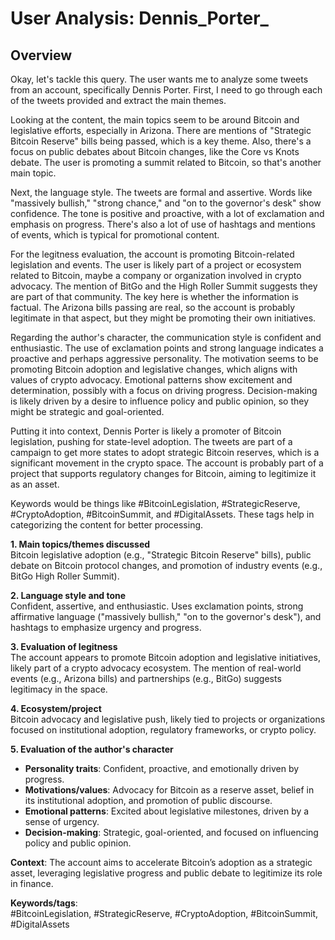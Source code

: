 # User Analysis: Dennis_Porter_

## Overview

<think>
Okay, let's tackle this query. The user wants me to analyze some tweets from an account, specifically Dennis Porter. First, I need to go through each of the tweets provided and extract the main themes.

Looking at the content, the main topics seem to be around Bitcoin and legislative efforts, especially in Arizona. There are mentions of "Strategic Bitcoin Reserve" bills being passed, which is a key theme. Also, there's a focus on public debates about Bitcoin changes, like the Core vs Knots debate. The user is promoting a summit related to Bitcoin, so that's another main topic.

Next, the language style. The tweets are formal and assertive. Words like "massively bullish," "strong chance," and "on to the governor's desk" show confidence. The tone is positive and proactive, with a lot of exclamation and emphasis on progress. There's also a lot of use of hashtags and mentions of events, which is typical for promotional content.

For the legitness evaluation, the account is promoting Bitcoin-related legislation and events. The user is likely part of a project or ecosystem related to Bitcoin, maybe a company or organization involved in crypto advocacy. The mention of BitGo and the High Roller Summit suggests they are part of that community. The key here is whether the information is factual. The Arizona bills passing are real, so the account is probably legitimate in that aspect, but they might be promoting their own initiatives.

Regarding the author's character, the communication style is confident and enthusiastic. The use of exclamation points and strong language indicates a proactive and perhaps aggressive personality. The motivation seems to be promoting Bitcoin adoption and legislative changes, which aligns with values of crypto advocacy. Emotional patterns show excitement and determination, possibly with a focus on driving progress. Decision-making is likely driven by a desire to influence policy and public opinion, so they might be strategic and goal-oriented.

Putting it into context, Dennis Porter is likely a promoter of Bitcoin legislation, pushing for state-level adoption. The tweets are part of a campaign to get more states to adopt strategic Bitcoin reserves, which is a significant movement in the crypto space. The account is probably part of a project that supports regulatory changes for Bitcoin, aiming to legitimize it as an asset.

Keywords would be things like #BitcoinLegislation, #StrategicReserve, #CryptoAdoption, #BitcoinSummit, and #DigitalAssets. These tags help in categorizing the content for better processing.
</think>

**1. Main topics/themes discussed**  
Bitcoin legislative adoption (e.g., "Strategic Bitcoin Reserve" bills), public debate on Bitcoin protocol changes, and promotion of industry events (e.g., BitGo High Roller Summit).  

**2. Language style and tone**  
Confident, assertive, and enthusiastic. Uses exclamation points, strong affirmative language ("massively bullish," "on to the governor's desk"), and hashtags to emphasize urgency and progress.  

**3. Evaluation of legitness**  
The account appears to promote Bitcoin adoption and legislative initiatives, likely part of a crypto advocacy ecosystem. The mention of real-world events (e.g., Arizona bills) and partnerships (e.g., BitGo) suggests legitimacy in the space.  

**4. Ecosystem/project**  
Bitcoin advocacy and legislative push, likely tied to projects or organizations focused on institutional adoption, regulatory frameworks, or crypto policy.  

**5. Evaluation of the author's character**  
- **Personality traits**: Confident, proactive, and emotionally driven by progress.  
- **Motivations/values**: Advocacy for Bitcoin as a reserve asset, belief in its institutional adoption, and promotion of public discourse.  
- **Emotional patterns**: Excited about legislative milestones, driven by a sense of urgency.  
- **Decision-making**: Strategic, goal-oriented, and focused on influencing policy and public opinion.  

**Context**: The account aims to accelerate Bitcoin’s adoption as a strategic asset, leveraging legislative progress and public debate to legitimize its role in finance.  

**Keywords/tags**:  
#BitcoinLegislation, #StrategicReserve, #CryptoAdoption, #BitcoinSummit, #DigitalAssets